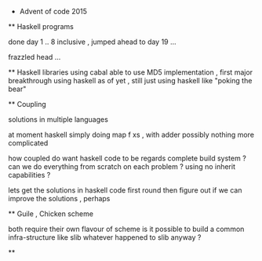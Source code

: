 * Advent of code 2015

** Haskell programs

done day 1 .. 8 inclusive , jumped ahead to day 19 ...

frazzled head ... 

** Haskell libraries 
using cabal able to use MD5 implementation , first major breakthrough using haskell
as of yet , still just using haskell like "poking the bear" 

** Coupling

solutions in multiple languages

at moment haskell simply doing map f xs , with adder possibly
nothing more complicated

how coupled do want haskell code to be regards complete build system ?
can we do everything from scratch on each problem ?
using no inherit capabilities ?

lets get the solutions in haskell code first round
then figure out if we can improve the solutions , perhaps

** Guile , Chicken scheme

both require their own flavour of scheme 
is it possible to build a common infra-structure like slib 
whatever happened to slib anyway ?

** 
